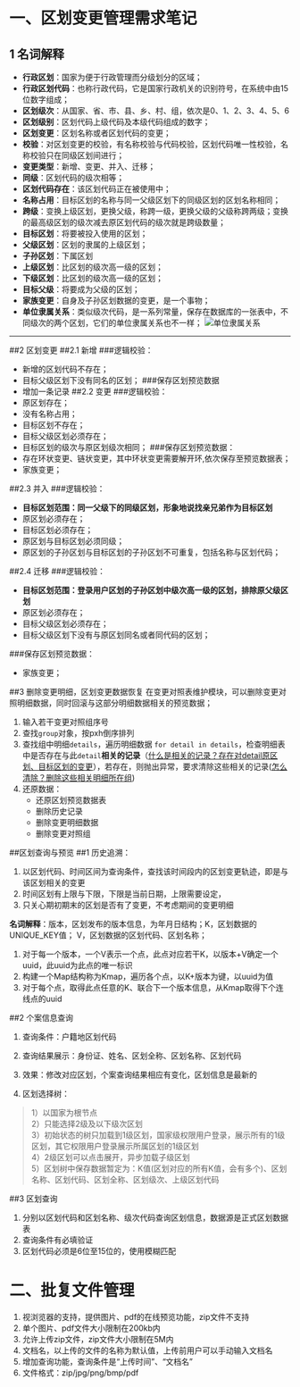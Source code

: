 # 一、区划变更管理需求笔记
## 1 名词解释
* **行政区划**：国家为便于行政管理而分级划分的区域；
* **行政区划代码**：也称行政代码，它是国家行政机关的识别符号，在系统中由15位数字组成；
* **区划级次**：从国家、省、市、县、乡、村、组，依次是0、1、2、3、4、5、6
* **区划级别**：区划代码上级代码及本级代码组成的数字；
* **区划变更**：区划名称或者区划代码的变更；
* **校验**：对区划变更的校验，有名称校验与代码校验，区划代码唯一性校验，名称校验只在同级区划间进行；
* **变更类型**：新增、变更、并入、迁移；
* **同级**：区划代码的级次相等；
* **区划代码存在**：该区划代码正在被使用中；
* **名称占用**：目标区划的名称与同一父级区划下的同级区划的区划名称相同；
* **跨级**：变换上级区划，更换父级，称跨一级，更换父级的父级称跨两级；变换的最高级区划的级次减去原区划代码的级次就是跨级数量；
* **目标区划**：将要被投入使用的区划；
* **父级区划**：区划的隶属的上级区划；
* **子孙区划**：下属区划
* **上级区划**：比区划的级次高一级的区划；
* **下级区划**：比区划的级次高一级的区划；
* **目标父级**：将要成为父级的区划；
* **家族变更**：自身及子孙区划数据的变更，是一个事物；
* **单位隶属关系**：类似级次代码，是一系列常量，保存在数据库的一张表中，不同级次的两个区划，它们的单位隶属关系也不一样；
![单位隶属关系](https://raw.githubusercontent.com/wellRich/root/master/info/单位隶属关系常量表.png)
****
##2 区划变更
##2.1 新增
###逻辑校验：
- 新增的区划代码不存在；
- 目标父级区划下没有同名的区划；
###保存区划预览数据
- 增加一条记录
##2.2 变更 
###逻辑校验：
- 原区划存在；
- 没有名称占用；
- 目标区划不存在； 
- 目标父级区划必须存在；
- 目标区划的级次与原区划级次相同；
###保存区划预览数据：
- 存在环状变更、链状变更，其中环状变更需要解开环,依次保存至预览数据表；
- 家族变更；

##2.3 并入
###逻辑校验：
- **目标区划范围：同一父级下的同级区划，形象地说找亲兄弟作为目标区划**
- 原区划必须存在；
- 目标区划必须存在；
- 原区划与目标区划必须同级；
- 原区划的子孙区划与目标区划的子孙区划不可重复，包括名称与区划代码；

##2.4 迁移 
###逻辑校验：
- **目标区划范围：登录用户区划的子孙区划中级次高一级的区划，排除原父级区划**
- 原区划必须存在；
- 目标父级区划必须存在；
- 目标父级区划下没有与原区划同名或者同代码的区划；

###保存区划预览数据：
- 家族变更；

##3 删除变更明细，区划变更数据恢复
在变更对照表维护模块，可以删除变更对照明细数据，同时回滚与这部分明细数据相关的预览数据；

1. 输入若干变更对照组序号
2. 查找`group`对象，按pxh倒序排列
3. 查找组中明细`details`，遍历明细数据 `for detail in details`，检查明细表中是否存在与此`detail`**相关的记录**（<a href="#question1">什么是相关的记录？存在对detail原区划、目标区划的变更</a>），若存在，则抛出异常，要求清除这些相关的记录(<a href="#question2">怎么清除？删除这些相关明细所在组</a>)
4. 还原数据：
	* 还原区划预览数据表
	* 删除历史记录
	* 删除变更明细数据
	* 删除变更对照组


##区划查询与预览
##1 历史追溯：
1. 以区划代码、时间区间为查询条件，查找该时间段内的区划变更轨迹，即是与该区划相关的变更
2. 时间区划有上限与下限，下限是当前日期，上限需要设定，
3. 只关心期初期末的区划是否有了变更，不考虑期间的变更明细


**名词解释**：版本，区划发布的版本信息，为年月日结构；K，区划数据的UNIQUE_KEY值； V，区划数据的区划代码、区划名称；</br>
1. 对于每一个版本，一个V表示一个点，此点对应若干K，以版本+V确定一个uuid，此uuid为此点的唯一标识</br>
2. 构建一个Map结构称为Kmap，遍历各个点，以K+版本为键，以uuid为值</br>
3. 对于每个点，取得此点任意的K、联合下一个版本信息，从Kmap取得下个连线点的uuid</br>

##2 个案信息查询
1. 查询条件：户籍地区划代码
2. 查询结果展示：身份证、姓名、区划全称、区划名称、区划代码
3. 效果：修改对应区划，个案查询结果相应有变化，区划信息是最新的

4. 区划选择树：
> 1）以国家为根节点</br>
2）只能选择2级及以下级次区划</br>
3）初始状态的树只加载到1级区划，国家级权限用户登录，展示所有的1级区划，其它权限用户登录展示所属区划的1级区划</br>
4）2级区划可以点击展开，异步加载子级区划</br>
5）区划树中保存数据暂定为：K值(区划对应的所有K值，会有多个)、区划名称、区划代码、区划全称、区划级次、上级区划代码</br>

##3 区划查询
1. 分别以区划代码和区划名称、级次代码查询区划信息，数据源是正式区划数据表
2. 查询条件有必填验证
3. 区划代码必须是6位至15位的，使用模糊匹配


# 二、批复文件管理
1. 视浏览器的支持，提供图片、pdf的在线预览功能，zip文件不支持
2. 单个图片、pdf文件大小限制在200kb内
3. 允许上传zip文件，zip文件大小限制在5M内
4. 文档名，以上传的文件的名称为默认值，上传前用户可以手动输入文档名
5. 增加查询功能，查询条件是“上传时间”、“文档名” 
6. 文件格式：zip/jpg/png/bmp/pdf
